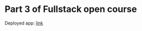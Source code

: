 # Part 3 of Fullstack open course

Deployed app: [link](https://phonebook-101-backend.herokuapp.com/)
